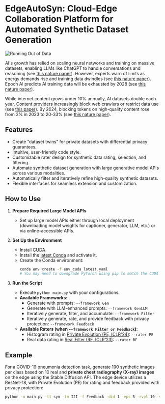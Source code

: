 # EdgeAutoSyn: Cloud-Edge Collaboration Platform for Automated Synthetic Dataset Generation

![Running Out of Data](https://media.nature.com/lw767/magazine-assets/d41586-024-03990-2/d41586-024-03990-2_50306276.jpg?as=webp)


AI's growth has relied on scaling neural networks and training on massive datasets, enabling LLMs like ChatGPT to handle conversations and reasoning (see [this nature paper](https://www.nature.com/articles/d41586-023-00641-w)). However, experts warn of limits as energy demands rise and training data dwindles (see [this nature paper](https://www.nature.com/articles/d41586-024-03408-z)). Epoch AI predicts AI training data will be exhausted by 2028 (see [this nature paper](https://www.nature.com/articles/d41586-024-01760-8)).

While internet content grows under 10% annually, AI datasets double each year. Content providers increasingly block web crawlers or restrict data use (see [this paper](https://arxiv.org/abs/2407.14933)). By 2024, blocking tokens on high-quality content rose from 3% in 2023 to 20-33% (see [this nature paper](https://www.nature.com/articles/d41586-024-03990-2)).

## Features  

- Create "dataset twins" for private datasets with differential privacy guarantees.  
- Intuitive, user-friendly code style.  
- Customizable rater design for synthetic data rating, selection, and filtering.  
- Automate synthetic dataset generation with large generative model APIs across various modalities.  
- Automatically filter and iteratively refine high-quality synthetic datasets.  
- Flexible interfaces for seamless extension and customization.  

## How to Use  

1. **Prepare Required Large Model APIs**  
   - Set up large model APIs either through local deployment (downloading model weights for captioner, generator, LLM, etc.) or via online-accessible APIs.  

2. **Set Up the Environment**  
   - Install [CUDA](https://docs.nvidia.com/cuda/cuda-toolkit-release-notes/index.html).  
   - Install the [latest Conda](https://repo.anaconda.com/miniconda/Miniconda3-latest-Linux-x86_64.sh) and activate it.  
   - Create the Conda environment:  
     ```bash  
     conda env create -f env_cuda_latest.yaml  
     # You may need to downgrade PyTorch using pip to match the CUDA version  
     ```  

3. **Run the Script**  
   - Execute `python main.py` with your configurations.  
   - **Available Frameworks:**  
     - Generate with prompts: `--framework Gen`  
     - Generate with LLM-enhanced prompts: `--framework GenLLM`  
     - Iteratively generate, filter, and accumulate: `--framework Filter`  
     - Iteratively generate, rate, and provide feedback with privacy protection: `--framework Feedback`  
   - **Available Raters (when `--framework Filter or Feedback`):**  
     - Histogram rating in [Private Evolution (PE, ICLR'24)](https://openreview.net/forum?id=YEhQs8POIo): `--rater PE`  
     - Real data rating in [Real Filter (RF, ICLR'23)](https://openreview.net/forum?id=nUmCcZ5RKF): `--rater RF`  

## Example

For a COVID-19 pneumonia detection task, generate 100 synthetic images per class based on 10 real and **private chest radiography (X-ray) images** on the edge using the Stable Diffusion API. The edge device utilizes a ResNet-18, with Private Evolution (PE) for rating and feedback provided with privacy protection:
```bash  
python -u main.py -tt syn -tm I2I -f Feedback -did 1 -eps 5 -rvpl 10 -vpl 100 -sgen StableDiffusion -cret 1 -cue ResNet18 -cmodel ResNet18 -cmp 1 -cef 1 -cdata COVIDx -r PE
```  